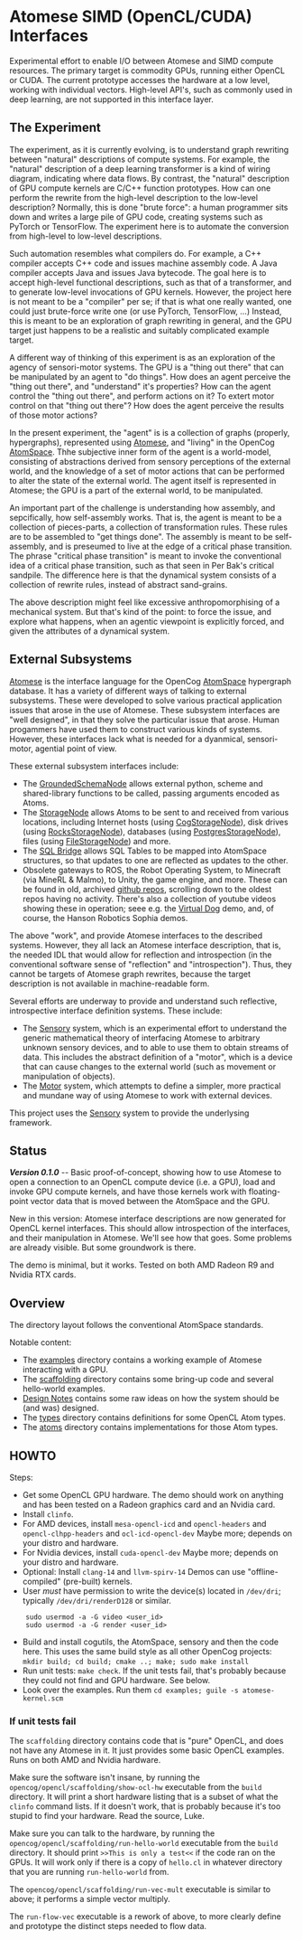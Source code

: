 
Atomese SIMD (OpenCL/CUDA) Interfaces
=====================================
Experimental effort to enable I/O between Atomese and SIMD compute
resources. The primary target is commodity GPUs, running either OpenCL
or CUDA. The current prototype accesses the hardware at a low level,
working with individual vectors. High-level API's, such as commonly
used in deep learning, are not supported in this interface layer.

The Experiment
--------------
The experiment, as it is currently evolving, is to understand graph
rewriting between "natural" descriptions of compute systems. For
example, the "natural" description of a deep learning transformer is
a kind of wiring diagram, indicating where data flows. By contrast, the
"natural" description of GPU compute kernels are C/C++ function
prototypes. How can one perform the rewrite from the high-level
description to the low-level description? Normally, this is done "brute
force": a human programmer sits down and writes a large pile of GPU
code, creating systems such as PyTorch or TensorFlow. The experiment
here is to automate the conversion from high-level to low-level
descriptions.

Such automation resembles what compilers do. For example, a C++ compiler
accepts C++ code and issues machine assembly code. A Java compiler
accepts Java and issues Java bytecode. The goal here is to accept
high-level functional descriptions, such as that of a transformer, and
to generate low-level invocations of GPU kernels. However, the project
here is not meant to be a "compiler" per se; if that is what one really
wanted, one could just brute-force write one (or use PyTorch,
TensorFlow, ...) Instead, this is meant to be an exploration of graph
rewriting in general, and the GPU target just happens to be a realistic
and suitably complicated example target.

A different way of thinking of this experiment is as an exploration of
the agency of sensori-motor systems. The GPU is a "thing out there" that
can be manipulated by an agent to "do things". How does an agent
perceive the "thing out there", and "understand" it's properties?
How can the agent control the "thing out there", and perform actions
on it? To extert motor control on that "thing out there"? How does
the agent perceive the results of those motor actions?

In the present experiment, the "agent" is is a collection of graphs
(properly, hypergraphs), represented using
[Atomese](https://wiki.opencog.org/w/Atomese),
and "living" in the OpenCog
[AtomSpace](https://github.com/opencog/atomspace).
Thhe subjective inner form of the agent is a world-model, consisting of
abstractions derived from sensory perceptions of the external world, and
the knowledge of a set of motor actions that can be performed to alter
the state of the external world.  The agent itself is represented in
Atomese; the GPU is a part of the external world, to be manipulated.

An important part of the challenge is understanding how assembly, and
sepcifically, how self-assembly works.  That is, the agent is meant to
be a collection of pieces-parts, a collection of transformation rules.
These rules are to be assembled to "get things done". The assembly is
meant to be self-assembly, and is preseumed to live at the edge of a
critical phase transition. The phrase "critical phase transition" is
meant to invoke the conventional idea of a critical phase transition,
such as that seen in Per Bak's critical sandpile. The difference here
is that the dynamical system consists of a collection of rewrite rules,
instead of abstract sand-grains.

The above description might feel like excessive anthropomorphising of
a mechanical system. But that's kind of the point: to force the issue,
and explore what happens, when an agentic viewpoint is explicitly
forced, and given the attributes of a dynamical system.

External Subsystems
-------------------
[Atomese](https://wiki.opencog.org/w/Atomese) is the interface language
for the OpenCog [AtomSpace](https://github.com/opencog/atomspace)
hypergraph database. It has a variety of different ways of talking to
external subsystems. These were developed to solve various practical
application issues that arose in the use of Atomese. These subsystem
interfaces are "well designed", in that they solve the particular issue
that arose. Human progammers have used them to construct various kinds
of systems. However, these interfaces lack what is needed for a
dyanmical, sensori-motor, agential point of view.

These external subsystem interfaces include:

* The [GroundedSchemaNode](https://wiki.opencog.org/w/GroundedSchemaNode)
  allows external python, scheme and shared-library functions to be
  called, passing arguments encoded as Atoms.
* The [StorageNode](https://wiki.opencog.org/w/StorageNode) allows Atoms
  to be sent to and received from various locations, including Internet
  hosts (using
  [CogStorageNode](https://wiki.opencog.org/w/CogStorageNode)), disk
  drives (using
  [RocksStorageNode](https://wiki.opencog.org/w/RocksStorageNode)),
  databases (using
  [PostgresStorageNode](https://wiki.opencog.org/w/PostgresStorageNode)),
  files (using
  [FileStorageNode](https://wiki.opencog.org/w/FileStorageNode))
  and more.
* The [SQL Bridge](https://github.com/opencog/sql-bridge) allows
  SQL Tables to be mapped into AtomSpace structures, so that updates
  to one are reflected as updates to the other.
* Obsolete gateways to ROS, the Robot Operating System, to Minecraft
  (via MineRL & Malmo), to Unity, the game engine, and more.
  These can be found in old, archived
  [github repos](https://github.com/opencog/), scrolling down to
  the oldest repos having no activity. There's also a collection
  of youtube videos showing these in operation; seee e.g. the
  [Virtual Dog](https://www.youtube.com/watch?v=FEmpGRLwbqE) demo,
  and, of course, the Hanson Robotics Sophia demos.

The above "work", and provide Atomese interfaces to the described
systems.  However, they all lack an Atomese interface description,
that is, the needed IDL that would allow for reflection and
introspection (in the conventional software sense of "reflection" and
"introspection"). Thus, they cannot be targets of Atomese graph
rewrites, because the target description is not available in
machine-readable form.

Several efforts are underway to provide and understand such reflective,
introspective interface definition systems. These include:

* The [Sensory](https://github.com/opencog/sensory) system, which is
  an experimental effort to understand the generic mathematical theory
  of interfacing Atomese to arbitrary unknown sensory devices, and to
  able to use them to obtain streams of data. This includes the
  abstract definition of a "motor", which is a device that can cause
  changes to the external world (such as movement or manipulation of
  objects).
* The [Motor](https://github.com/opencog/motor) system, which attempts
  to define a simpler, more practical and mundane way of using Atomese
  to work with external devices.

This project uses the [Sensory](https://github.com/opencog/sensory)
system to provide the underlysing framework.

Status
------
***Version 0.1.0*** --
Basic proof-of-concept, showing how to use Atomese to open a connection
to an OpenCL compute device (i.e. a GPU), load and invoke GPU compute
kernels, and have those kernels work with floating-point vector data
that is moved between the AtomSpace and the GPU.

New in this version: Atomese interface descriptions are now generated
for OpenCL kernel interfaces. This should allow introspection of the
interfaces, and their manipulation in Atomese. We'll see how that goes.
Some problems are already visible. But some groundwork is there.

The demo is minimal, but it works.  Tested on both AMD Radeon R9 and
Nvidia RTX cards.

Overview
--------
The directory layout follows the conventional AtomSpace standards.

Notable content:

* The [examples](examples) directory contains a working example
  of Atomese interacting with a GPU.
* The [scaffolding](opencog/opencl/scaffolding) directory
  contains some bring-up code and several hello-world examples.
* [Design Notes](Design.md) contains some
  raw ideas on how the system should be (and was) designed.
* The [types](opencog/opencl/types) directory contains
  definitions for some OpenCL Atom types.
* The [atoms](opencog/atoms/opencl) directory contains
  implementations for those Atom types.


HOWTO
-----
Steps:
* Get some OpenCL GPU hardware. The demo should work on anything and has
  been tested on a Radeon graphics card and an Nvidia card.
* Install `clinfo`.
* For AMD devices, install `mesa-opencl-icd` and `opencl-headers`
  and `opencl-clhpp-headers` and `ocl-icd-opencl-dev`
  Maybe more; depends on your distro and hardware.
* For Nvidia devices, install `cuda-opencl-dev`
  Maybe more; depends on your distro and hardware.
* Optional: Install `clang-14` and `llvm-spirv-14`
  Demos can use "offline-compiled" (pre-built) kernels.
* User *must* have permission to write the device(s) located in
  `/dev/dri`; typically `/dev/dri/renderD128` or similar.
```
    sudo usermod -a -G video <user_id>
    sudo usermod -a -G render <user_id>
```
* Build and install cogutils, the AtomSpace, sensory and then the code
  here.  This uses the same build style as all other OpenCog projects:
  `mkdir build; cd build; cmake ..; make; sudo make install`
* Run unit tests: `make check`.  If the unit tests fail, that's probably
  because they could not find and GPU hardware. See below.
* Look over the examples. Run them
  `cd examples; guile -s atomese-kernel.scm`

### If unit tests fail
The `scaffolding` directory contains code that is "pure" OpenCL,
and does not have any Atomese in it. It just provides some basic
OpenCL examples. Runs on both AMD and Nvidia hardware.

Make sure the software isn't insane, by running the
`opencog/opencl/scaffolding/show-ocl-hw` executable from the
`build` directory. It will print a short hardware listing that
is a subset of what the `clinfo` command lists. If it doesn't
work, that is probably because it's too stupid to find your hardware.
Read the source, Luke.

Make sure you can talk to the hardware, by running the
`opencog/opencl/scaffolding/run-hello-world` executable from
the `build` directory. It should print `>>This is only a test<<` if
the code ran on the GPUs.  It will work only if there is a copy of
`hello.cl` in whatever directory that you are running `run-hello-world`
from.

The `opencog/opencl/scaffolding/run-vec-mult` executable is
similar to above; it performs a simple vector multiply.

The `run-flow-vec` executable is a rework of above, to more clearly
define and prototype the distinct steps needed to flow data.
